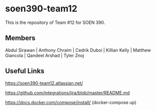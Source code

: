 # soen390-team12
This is the repository of Team #12 for SOEN 390.
## Members
Abdul Sirawan | Anthony Chraim | Cedrik Duboi | Killian Kelly | Matthew Giancola | Qandeel Arshad | Tyler Znoj
## Useful Links
https://soen390-team12.atlassian.net/

https://github.com/integrations/jira/blob/master/README.md

https://docs.docker.com/compose/install/ (docker-compose up)
